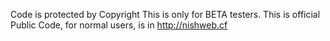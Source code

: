 Code is protected by Copyright
This is only for BETA testers.
This is official
Public Code, for normal users, is in http://nishweb.cf

